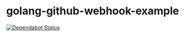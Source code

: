 # golang-github-webhook-example

[![Dependabot Status](https://api.dependabot.com/badges/status?host=github&repo=kunzese/golang-github-webhook-example)](https://dependabot.com)
